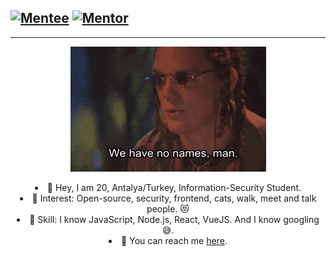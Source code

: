 [![Mentee](https://img.shields.io/badge/Find%20Mentor-I'm%20a%20mentee-blueviolet)](https://findmentor.network/peer/selcuk-tatar)
[![Mentor](https://img.shields.io/badge/Find%20Mentor-I'm%20a%20mentee-brightgreen)](https://findmentor.network/peer/selcuk-tatar)
---
---

<p align="center"><img src="https://github.com/tansionline/tansionline/blob/main/assets/nameless.gif?raw=true"></p>

<div align="center">
<li> 🎉 Hey, I am 20, Antalya/Turkey, Information-Security Student. </li>
<li> 🧐 Interest: Open-source, security, frontend, cats, walk, meet and talk people. 😻 </li>
<li> 📝 Skill: I know JavaScript, Node.js, React, VueJS. And I know googling 😅. </li>
  <li> 📙 You can reach me <a href="https://findmentor.network/peer/selcuk-tatar">here</a>. </li> 
</div>
